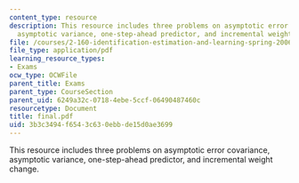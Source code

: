 ```yaml
---
content_type: resource
description: This resource includes three problems on asymptotic error covariance,
  asymptotic variance, one-step-ahead predictor, and incremental weight change.
file: /courses/2-160-identification-estimation-and-learning-spring-2006/3b3c3494f6543c630ebbde15d0ae3699_final.pdf
file_type: application/pdf
learning_resource_types:
- Exams
ocw_type: OCWFile
parent_title: Exams
parent_type: CourseSection
parent_uid: 6249a32c-0718-4ebe-5ccf-06490487460c
resourcetype: Document
title: final.pdf
uid: 3b3c3494-f654-3c63-0ebb-de15d0ae3699
---
```

This resource includes three problems on asymptotic error covariance, asymptotic variance, one-step-ahead predictor, and incremental weight change.

